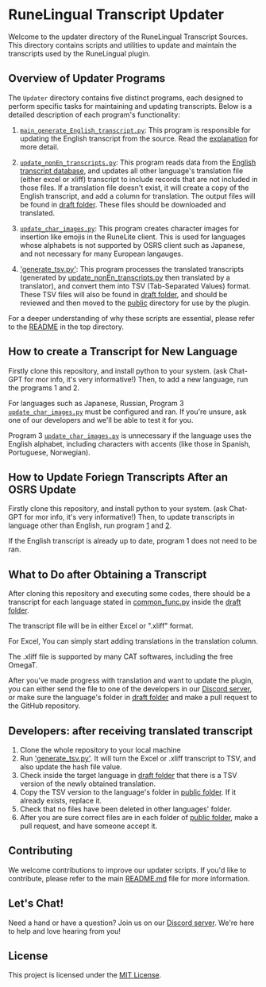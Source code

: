 # RuneLingual Transcript Updater

Welcome to the updater directory of the RuneLingual Transcript Sources. This directory contains scripts and utilities to update and maintain the transcripts used by the RuneLingual plugin.

## Overview of Updater Programs

The `Updater` directory contains five distinct programs, each designed to perform specific tasks for maintaining and updating transcripts. Below is a detailed description of each program's functionality:

1. [`main_generate_English_transcript.py`](update_english_transcript/main_generate_English_transcript.py): This program is responsible for updating the English transcript from the source. Read the [explanation](update_english_transcript/readme.md) for more detail.

2. [`update_nonEn_transcripts.py`](./update_nonEn_transcripts.py): This program reads data from the [English transcript database](transcript.db), and updates all other language's translation file (either excel or xliff) transcript to include records that are not included in those files. If a translation file doesn't exist, it will create a copy of the English transcript, and add a column for translation. The output files will be found in [draft folder](../draft/). These files should be downloaded and translated.

3. [`update_char_images.py`](./update_char_images.py): This program creates character images for insertion like emojis in the RuneLite client. This is used for languages whose alphabets is not supported by OSRS client such as Japanese, and not necessary for many European langauges.

4. ['generate_tsv.py'](./generate_tsv.py): This program processes the  translated transcripts (generated by [update_nonEn_transcripts.py](./update_nonEn_transcripts.py) then translated by a translator), and convert them into TSV (Tab-Separated Values) format. These TSV files will also be found in [draft folder](../draft/), and should be reviewed and then moved to the [public](../public/) directory for use by the plugin.


For a deeper understanding of why these scripts are essential, please refer to the [README](./RuneLingual/transcript/README.md) in the top directory.

## How to create a Transcript for New Language

Firstly clone this repository, and install python to your system. (ask Chat-GPT for mor info, it's very informative!)
Then, to add a new language, run the programs 1 and 2.

For languages such as Japanese, Russian, Program 3 [`update_char_images.py`](./update_char_images.py) must be configured and ran. If you're unsure, ask one of our developers and we'll be able to test it for you.

Program 3 [`update_char_images.py`](./update_char_images.py) is unnecessary if the language uses the English alphabet, including characters with accents (like those in Spanish, Portuguese, Norwegian). 

## How to Update Foriegn Transcripts After an OSRS Update
Firstly clone this repository, and install python to your system. (ask Chat-GPT for mor info, it's very informative!)
Then, to update transcripts in language other than English, run program [1](update_english_transcript/main_generate_English_transcript.py) and [2](./update_nonEn_transcripts.py).

If the English transcript is already up to date, program 1 does not need to be ran.

## What to Do after Obtaining a Transcript
After cloning this repository and executing some codes, there should be a transcript for each language stated in [common_func.py](common_func.py) inside the [draft folder](../draft/).

The transcript file will be in either Excel or ".xliff" format. 

For Excel, You can simply start adding translations in the translation column.

The .xliff file is supported by many CAT softwares, including the free OmegaT.

After you've made progress with translation and want to update the plugin, you can either send the file to one of the developers in our [Discord server](https://discord.gg/ehwKcVdBGS), or make sure the language's folder in [draft folder](../draft/) and make a pull request to the GitHub repository.

## Developers: after receiving translated transcript
1. Clone the whole repository to your local machine
2. Run ['generate_tsv.py'](./generate_tsv.py). It will turn the Excel or .xliff transcript to TSV, and also update the hash file value.
3. Check inside the target language in [draft folder](../draft/) that there is a TSV version of the newly obtained translation.
4. Copy the TSV version to the language's folder in [public folder](../public/). If it already exists, replace it.
5. Check that no files have been deleted in other languages' folder.
6. After you are sure correct files are in each folder of [public folder](../public/), make a pull request, and have someone accept it.


## Contributing

We welcome contributions to improve our updater scripts. If you'd like to contribute, please refer to the main [README.md](../README.md) file for more information.

## Let's Chat!

Need a hand or have a question? Join us on our [Discord server](https://discord.gg/ehwKcVdBGS). We're here to help and love hearing from you!

## License

This project is licensed under the [MIT License](../LICENSE).
